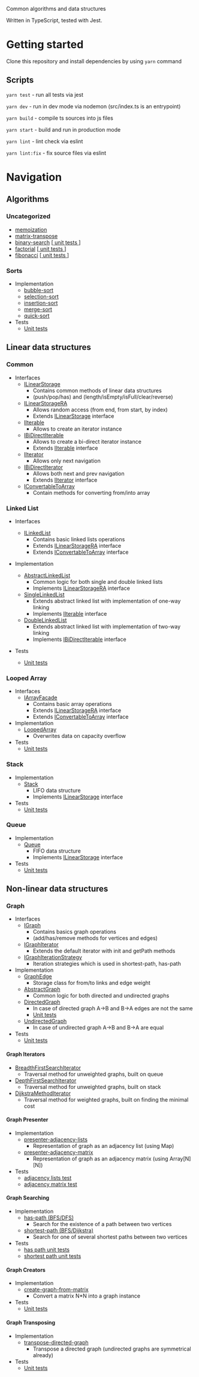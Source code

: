 Common algorithms and data structures

Written in TypeScript, tested with Jest.

# Getting started

Clone this repository and install dependencies by using `yarn` command

## Scripts
`yarn test` - run all tests via jest

`yarn dev` - run in dev mode via nodemon (src/index.ts is an entrypoint)

`yarn build` - compile ts sources into js files

`yarn start` - build and run in production mode

`yarn lint` - lint check via eslint

`yarn lint:fix` - fix source files via eslint



# Navigation

## Algorithms

### Uncategorized
+ [memoization](src/utils.ts)
+ [matrix-transpose](src/utils.ts)
+ [binary-search](src/algorithms/binary-search.ts) [[ unit tests ](test/binary-search.test.ts)]
+ [factorial](src/algorithms/factorial.ts) [[ unit tests ](test/factorial.test.ts)]
+ [fibonacci](src/algorithms/fibonacci.ts) [[ unit tests ](test/fibonacci.test.ts)]

### Sorts

+ Implementation
  + [bubble-sort](src/algorithms/sorts/bubble-sort.ts)
  + [selection-sort](src/algorithms/sorts/select-sort.ts)
  + [insertion-sort](src/algorithms/sorts/insertion-sort.ts)
  + [merge-sort](src/algorithms/sorts/merge-sort.ts)
  + [quick-sort](src/algorithms/sorts/quick-sort.ts)
+ Tests
  + [ Unit tests ](test/sorts.test.ts)




## Linear data structures

### Common
+ Interfaces
  + [ILinearStorage](src/types/ILinearStorage.ts)
    + Contains common methods of linear data structures
    + (push/pop/has) and (length/isEmpty/isFull/clear/reverse)
  + [ILinearStorageRA](src/types/ILinearStorageRA.ts) 
    + Allows random access (from end, from start, by index)
    + Extends [ILinearStorage](src/types/ILinearStorage.ts) interface
  + [IIterable](src/types/IIterable.ts)
    + Allows to create an iterator instance
  + [IBiDirectIterable](src/types/IBiDirectIterable.ts)
    + Allows to create a bi-direct iterator instance
    + Extends [IIterable](src/types/IIterable.ts) interface
  + [IIterator](src/types/IIterator.ts) 
    + Allows only next navigation
  + [IBiDirectIterator](src/types/IBiDirectIterator.ts) 
    + Allows both next and prev navigation
    + Extends [IIterator](src/types/IIterator.ts) interface
  + [IConvertableToArray](src/types/IConvertableToArray.ts)
    + Contain methods for converting from/into array

### Linked List
+ Interfaces
  + [ILinkedList](src/types/ILinkedList.ts)
    + Contains basic linked lists operations
    + Extends [ILinearStorageRA](src/types/ILinearStorageRA.ts) interface
    + Extends [IConvertableToArray](src/types/IConvertableToArray.ts) interface

+ Implementation
  + [AbstractLinkedList](src/data-structures/LinkedList/AbstractLinkedList.ts)
    + Common logic for both single and double linked lists
    + Implements [ILinearStorageRA](src/types/ILinearStorageRA.ts) interface
  + [SingleLinkedList](src/data-structures/LinkedList/SingleLinkedList/SingleLinkedList.ts) 
    + Extends abstract linked list with implementation of one-way linking
    + Implements [IIterable](src/types/IIterable.ts) interface
  + [DoubleLinkedList](src/data-structures/LinkedList/DoubleLinkedList/DoubleLinkedList.ts)
    + Extends abstract linked list with implementation of two-way linking
    + Implements [IBiDirectIterable](src/types/IBiDirectIterable.ts) interface
+ Tests
  + [ Unit tests ](test/linked-list.test.ts)

### Looped Array
+ Interfaces
  + [IArrayFacade](src/types/IArrayFacade.ts)
    + Contains basic array operations
    + Extends [ILinearStorageRA](src/types/ILinearStorageRA.ts) interface
    + Extends [IConvertableToArray](src/types/IConvertableToArray.ts) interface
+ Implementation
  + [LoopedArray](src/data-structures/LoopedArray/LoopedArray.ts) 
    + Overwrites data on capacity overflow
+ Tests
  + [ Unit tests ](test/looped-array.test.ts)

### Stack
+ Implementation
  + [Stack](src/data-structures/Stack/Stack.ts) 
    + LIFO data structure
    + Implements [ILinearStorage](src/types/ILinearStorage.ts) interface
+ Tests
  + [ Unit tests ](test/stack.test.ts)


### Queue
+ Implementation
  + [Queue](src/data-structures/Queue/Queue.ts) 
    + FIFO data structure
    + Implements [ILinearStorage](src/types/ILinearStorage.ts) interface
+ Tests
  + [ Unit tests ](test/queue.test.ts)
  


## Non-linear data structures


### Graph
+ Interfaces
    + [IGraph](src/types/IGraph.ts)
      + Contains basics graph operations  
      + (add/has/remove methods for vertices and edges)
    + [IGraphIterator](src/types/IGraphIterator.ts)
      + Extends the default iterator with init and getPath methods
    + [IGraphIterationStrategy](src/types/IGraphIterationStrategy.ts)
      + Iteration strategies which is used in shortest-path, has-path 
+ Implementation
    + [GraphEdge](src/data-structures/Graph/GraphEdge.ts)
      + Storage class for from/to links and edge weight
    + [AbstractGraph](src/data-structures/Graph/AbstractGraph.ts)
      + Common logic for both directed and undirected graphs
    + [DirectedGraph](src/data-structures/Graph/DirectedGraph.ts) 
      + In case of directed graph A->B and B->A edges are not the same
      + [ Unit tests ](test/graph.test.ts)
    + [UndirectedGraph](src/data-structures/Graph/UndirectedGraph.ts) 
      + In case of undirected graph A->B and B->A are equal
+ Tests
  + [ Unit tests ](test/graph.test.ts)


#### Graph Iterators

+ [BreadthFirstSearchIterator](src/data-structures/Graph/iterator/GraphIteratorBFS.ts)
  + Traversal method for unweighted graphs, built on queue
+ [DepthFirstSearchIterator](src/data-structures/Graph/iterator/GraphIteratorDFS.ts)
  + Traversal method for unweighted graphs, built on stack 
+ [DijkstraMethodIterator](src/data-structures/Graph/iterator/GraphIteratorDijkstra.ts)
  + Traversal method for weighted graphs, built on finding the minimal cost


#### Graph Presenter

+ Implementation  
  + [presenter-adjacency-lists](src/data-structures/Graph/presenter/presenterAdjacencyLists.ts) 
    + Representation of graph as an adjacency list (using Map)
  + [presenter-adjacency-matrix](src/data-structures/Graph/presenter/presenterAdjacencyMatrix.ts)
    + Representation of graph as an adjacency matrix (using Array\[N]\[N])
+ Tests 
  + [ adjacency lists test ](test/graph.presenter.lists.test.ts)
  + [ adjacency matrix test ](test/graph.presenter.matrix.test.ts)


#### Graph Searching

+ Implementation
  + [has-path (BFS/DFS)](src/data-structures/Graph/searching/hasPath.ts) 
      + Search for the existence of a path between two vertices
  + [shortest-path (BFS/Dijkstra)](src/data-structures/Graph/searching/shortestPath.ts) 
    + Search for one of several shortest paths between two vertices
+ Tests
  + [ has path unit tests ](test/graph.has-path.test.ts)
  + [ shortest path unit tests ](test/graph.shortest-path.test.ts)


#### Graph Creators
+ Implementation
  + [create-graph-from-matrix](src/helpers/createGraphFromMatrix.ts)
    + Convert a matrix N*N into a graph instance
+ Tests
  + [ Unit tests ](test/graph.create-from-matrix.test.ts)


#### Graph Transposing
+ Implementation
  + [transpose-directed-graph](src/data-structures/Graph/transposing/transposeDirectedGraph.ts) 
    + Transpose a directed graph (undirected graphs are symmetrical already)
+ Tests
  + [ Unit tests ](test/graph.transpose.test.ts)
